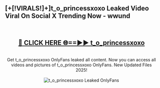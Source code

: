 <h2>[+[!VIRALS!]+]t_o_princessxoxo Leaked Video Viral On Social X Trending Now - wwund</h2>
<br>
<div align="center">
<h2><a href="https://libra.edu.pl?t_o_princessxoxo" rel="nofollow">🔴 CLICK HERE 🌐==►► t_o_princessxoxo</a></h2>
<br>
Get t_o_princessxoxo OnlyFans leaked all content. Now you can access all videos and pictures of t_o_princessxoxo OnlyFans. New Updated Files 2025!
<br>
<br>
<a href="https://libra.edu.pl?t_o_princessxoxo" rel="nofollow" data-target="animated-image.originalLink"><img src="https://i.ibb.co.com/WyWwxjT/player-gif2.gif" alt="t_o_princessxoxo Leaked OnlyFans" style="max-width: 100%; display: inline-block;" data-target="animated-image.originalImage"></a>
</div>
<br>